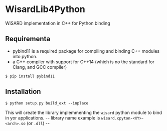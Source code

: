 # WisardLib4Python
 WiSARD implementation in C++ for Python binding

## Requirementa

+ pybind11 is a required package for compiling and binding C++ modules into python.
+ a C++ compiler with support for C++14 (which is no the standard for Clang, and GCC compiler)

```
$ pip install pybind11
```

## Installation

```
$ python setup.py build_ext --inplace
```

This will create the library implemmenting the `wisard` python module to bind in yor applications.
-- library name example is `wisard.cpyton-<XY>-<arch>.so` (or `.dll`) --

